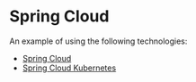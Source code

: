 # Spring Cloud

An example of using the following technologies:

- [Spring Cloud](https://spring.io/projects/spring-cloud)
- [Spring Cloud Kubernetes](https://spring.io/projects/spring-cloud-kubernetes)
